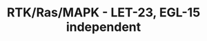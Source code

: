 ---
annotations:
- id: PW:0000525
  parent: signaling pathway
  type: Pathway Ontology
  value: Ras mediated signaling pathway
- id: PW:0000102
  parent: signaling pathway
  type: Pathway Ontology
  value: the extracellular signal-regulated Raf/Mek/Erk signaling pathway
authors:
- Kyook
- MaintBot
- Egonw
communities:
- WormBase_Approved
description: This pathway represents the core elements of Receptor Tyrosine Kinase
  (RTK)/Ras GTPase/MAP kinase (MAPK) pathways.  Many developmental events in C. elegans
  require this signaling pathway with different RTK's providing activation of the
  pathway in specific cell-types and under different regulatory controls. Depending
  on the process, this signaling pathway may interact with the Wnt,  Notch, or other
  pathways during development.
last-edited: 2015-01-07
organisms:
- Caenorhabditis elegans
redirect_from:
- /index.php/Pathway:WP2569
- /instance/WP2569
- /instance/WP2569_rr78457
revision: r78457
schema-jsonld:
- '@context': https://schema.org/
  '@id': https://wikipathways.github.io/pathways/WP2569.html
  '@type': Dataset
  creator:
    '@type': Organization
    name: WikiPathways
  description: This pathway represents the core elements of Receptor Tyrosine Kinase
    (RTK)/Ras GTPase/MAP kinase (MAPK) pathways.  Many developmental events in C.
    elegans require this signaling pathway with different RTK's providing activation
    of the pathway in specific cell-types and under different regulatory controls.
    Depending on the process, this signaling pathway may interact with the Wnt,  Notch,
    or other pathways during development.
  keywords:
  - ARK-1
  - CDF-1
  - CLR-1
  - CNK-1
  - DAB-1
  - DAF-2
  - DPY-22
  - DPY-23
  - EFL-1
  - EGL-15
  - EGL-17
  - EGL-18
  - EGL-19
  - EGL-30
  - EGL-5
  - ELT-6
  - EOR-1
  - EOR-2
  - GAP-1
  - GAP-2
  - GPA-5
  - GTP
  - KSR-1
  - KSR-2
  - LET-23
  - LET-60/Ras
  - LET-756
  - LET-92
  - LIN-1
  - LIN-10
  - LIN-12
  - LIN-2
  - LIN-25
  - LIN-3
  - LIN-31
  - LIN-35
  - LIN-39
  - LIN-45/Raf
  - LIN-7
  - LIP-1
  - LRP-1
  - LRP-2
  - LST-1
  - LST-2
  - LST-3
  - LST-4
  - MEK-2/Mek
  - MPK-1/Erk
  - PAR-1
  - PTP-2
  - ROM-1
  - SEM-4
  - SEM-5
  - SLI-1
  - SOC-1
  - SOC-2
  - SOS-1/GEF
  - SRA-13
  - SUR-2
  - SUR-5
  - SUR-6
  - SUR-7
  - UNC-101
  - VAB-1
  license: CC0
  name: RTK/Ras/MAPK -  LET-23, EGL-15 independent
seo: CreativeWork
title: RTK/Ras/MAPK -  LET-23, EGL-15 independent
wpid: WP2569
---